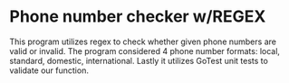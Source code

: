 # Phone number checker w/REGEX
This program utilizes regex to check whether given phone numbers are valid or invalid.
The program considered 4 phone number formats: local, standard, domestic, international.
Lastly it utilizes GoTest unit tests to validate our function.

